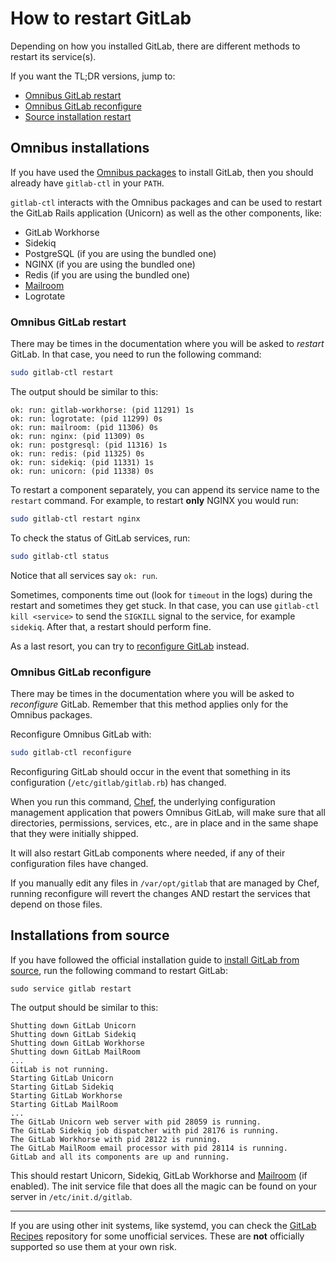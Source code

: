 # How to restart GitLab

Depending on how you installed GitLab, there are different methods to restart
its service(s).

If you want the TL;DR versions, jump to:

- [Omnibus GitLab restart](#omnibus-gitlab-restart)
- [Omnibus GitLab reconfigure](#omnibus-gitlab-reconfigure)
- [Source installation restart](#installations-from-source)

## Omnibus installations

If you have used the [Omnibus packages][omnibus-dl] to install GitLab, then
you should already have `gitlab-ctl` in your `PATH`.

`gitlab-ctl` interacts with the Omnibus packages and can be used to restart the
GitLab Rails application (Unicorn) as well as the other components, like:

- GitLab Workhorse
- Sidekiq
- PostgreSQL (if you are using the bundled one)
- NGINX (if you are using the bundled one)
- Redis (if you are using the bundled one)
- [Mailroom][]
- Logrotate

### Omnibus GitLab restart

There may be times in the documentation where you will be asked to _restart_
GitLab. In that case, you need to run the following command:

```bash
sudo gitlab-ctl restart
```

The output should be similar to this:

```
ok: run: gitlab-workhorse: (pid 11291) 1s
ok: run: logrotate: (pid 11299) 0s
ok: run: mailroom: (pid 11306) 0s
ok: run: nginx: (pid 11309) 0s
ok: run: postgresql: (pid 11316) 1s
ok: run: redis: (pid 11325) 0s
ok: run: sidekiq: (pid 11331) 1s
ok: run: unicorn: (pid 11338) 0s
```

To restart a component separately, you can append its service name to the
`restart` command. For example, to restart **only** NGINX you would run:

```bash
sudo gitlab-ctl restart nginx
```

To check the status of GitLab services, run:

```bash
sudo gitlab-ctl status
```

Notice that all services say `ok: run`.

Sometimes, components time out (look for `timeout` in the logs) during the
restart and sometimes they get stuck.
In that case, you can use `gitlab-ctl kill <service>` to send the `SIGKILL`
signal to the service, for example `sidekiq`. After that, a restart should
perform fine.

As a last resort, you can try to
[reconfigure GitLab](#omnibus-gitlab-reconfigure) instead.

### Omnibus GitLab reconfigure

There may be times in the documentation where you will be asked to _reconfigure_
GitLab. Remember that this method applies only for the Omnibus packages.

Reconfigure Omnibus GitLab with:

```bash
sudo gitlab-ctl reconfigure
```

Reconfiguring GitLab should occur in the event that something in its
configuration (`/etc/gitlab/gitlab.rb`) has changed.

When you run this command, [Chef], the underlying configuration management
application that powers Omnibus GitLab, will make sure that all directories,
permissions, services, etc., are in place and in the same shape that they were
initially shipped.

It will also restart GitLab components where needed, if any of their
configuration files have changed.

If you manually edit any files in `/var/opt/gitlab` that are managed by Chef,
running reconfigure will revert the changes AND restart the services that
depend on those files.

## Installations from source

If you have followed the official installation guide to [install GitLab from
source][install], run the following command to restart GitLab:

```
sudo service gitlab restart
```

The output should be similar to this:

```
Shutting down GitLab Unicorn
Shutting down GitLab Sidekiq
Shutting down GitLab Workhorse
Shutting down GitLab MailRoom
...
GitLab is not running.
Starting GitLab Unicorn
Starting GitLab Sidekiq
Starting GitLab Workhorse
Starting GitLab MailRoom
...
The GitLab Unicorn web server with pid 28059 is running.
The GitLab Sidekiq job dispatcher with pid 28176 is running.
The GitLab Workhorse with pid 28122 is running.
The GitLab MailRoom email processor with pid 28114 is running.
GitLab and all its components are up and running.
```

This should restart Unicorn, Sidekiq, GitLab Workhorse and [Mailroom][]
(if enabled). The init service file that does all the magic can be found on
your server in `/etc/init.d/gitlab`.

---

If you are using other init systems, like systemd, you can check the
[GitLab Recipes][gl-recipes] repository for some unofficial services. These are
**not** officially supported so use them at your own risk.

[omnibus-dl]: https://about.gitlab.com/install/ "Download the Omnibus packages"
[install]: ../install/installation.md "Documentation to install GitLab from source"
[mailroom]: reply_by_email.md "Used for replying by email in GitLab issues and merge requests"
[chef]: https://www.chef.io/products/chef-infra/ "Chef official website"
[src-service]: https://gitlab.com/gitlab-org/gitlab-ce/blob/master/lib/support/init.d/gitlab "GitLab init service file"
[gl-recipes]: https://gitlab.com/gitlab-org/gitlab-recipes/tree/master/init "GitLab Recipes repository"
